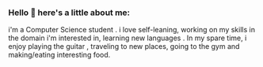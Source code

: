 ### Hello 👋 here's a little about me:


i'm a  Computer Science student . i love self-leaning, working on my skills in the domain i'm interested in, learning new languages . In my spare time, i enjoy playing the guitar , traveling to new places, going to the gym and making/eating interesting food.
